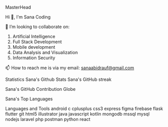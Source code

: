 MasterHead

Hi 👋, I'm Sana
Coding

🤝 I’m looking to collaborate on:

1. Artificial Intelligence
2. Full Stack Development
3. Mobile development
4. Data Analysis and Visualization
5. Information Security

📫 How to reach me is via my email: sanaabidrauf@gmail.com

Statistics
Sana's Github Stats Sana's GitHub streak

Sana's GitHub Contribution Globe

Sana's Top Languages

Languages and Tools
android c cplusplus css3 express figma firebase flask flutter git html5 illustrator java javascript kotlin mongodb mssql mysql nodejs laravel php postman python react

